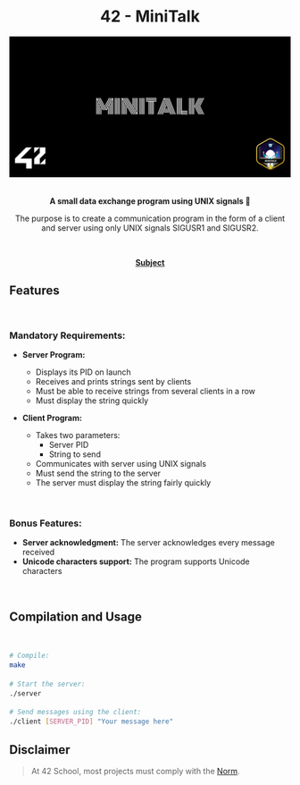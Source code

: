 <div align="center">
<h1>42 - MiniTalk</h1>

<img src="subject/cover-minitalk-bonus.png" alt="Covers" width="650" />

</br>
</br>

<strong>A small data exchange program using UNIX signals 📡</strong>

<p>The purpose is to create a communication program in the form of a client and server using only UNIX signals SIGUSR1 and SIGUSR2.</p>

</br>

<p><a href="https://github.com/MathysCogne/42_Mini_Talk/blob/main/subject/fr.subject.pdf"><strong>Subject</strong></a></p>

</div>

## Features

</br>
<div alignitems="center">

### Mandatory Requirements:

- **Server Program:**
  - Displays its PID on launch
  - Receives and prints strings sent by clients
  - Must be able to receive strings from several clients in a row
  - Must display the string quickly

- **Client Program:**
  - Takes two parameters:
    - Server PID
    - String to send
  - Communicates with server using UNIX signals
  - Must send the string to the server
  - The server must display the string fairly quickly

</br>

### Bonus Features:

- **Server acknowledgment:** The server acknowledges every message received
- **Unicode characters support:** The program supports Unicode characters

</div>

</br>

## Compilation and Usage

</br>

```bash
# Compile:
make

# Start the server:
./server

# Send messages using the client:
./client [SERVER_PID] "Your message here"

```

## Disclaimer
> At 42 School, most projects must comply with the [Norm](https://github.com/42School/norminette/blob/master/pdf/en.norm.pdf).